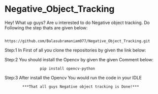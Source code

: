 # Negative_Object_Tracking

Hey! What up guys? Are u interested to do Negative object tracking.
 Do Following the step thats are given below:
 
                  https://github.com/Balasubramaniam077/Negative_Object_Tracking.git
 
 Step:1 In First of all you clone the repositories by given the link below:
 
 Step:2 You should install the Opencv by given the given Comment below:
                    
                    pip install opencv-python
                   
                   
Step:3 After install the Opencv You would run the code in your IDLE


            ***That all guys Negative object tracking is Done!***
